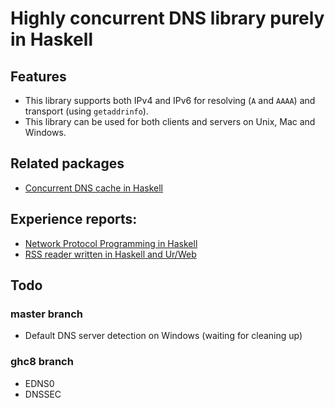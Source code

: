 # Highly concurrent DNS library purely in Haskell

## Features

- This library supports both IPv4 and IPv6 for resolving (`A` and `AAAA`) and transport (using `getaddrinfo`).
- This library can be used for both clients and servers on Unix, Mac and Windows.

## Related packages

- [Concurrent DNS cache in Haskell](https://hackage.haskell.org/package/concurrent-dns-cache)

## Experience reports:

- [Network Protocol Programming in Haskell](http://conferences.sigcomm.org/sigcomm/2017/workshop-netpl.html)
- [RSS reader written in Haskell and Ur/Web](https://www.reddit.com/r/haskell/comments/1ha5dd/rss_reader_written_in_haskell_and_urweb/)

## Todo

### master branch

- Default DNS server detection on Windows (waiting for cleaning up)

### ghc8 branch

- EDNS0
- DNSSEC
